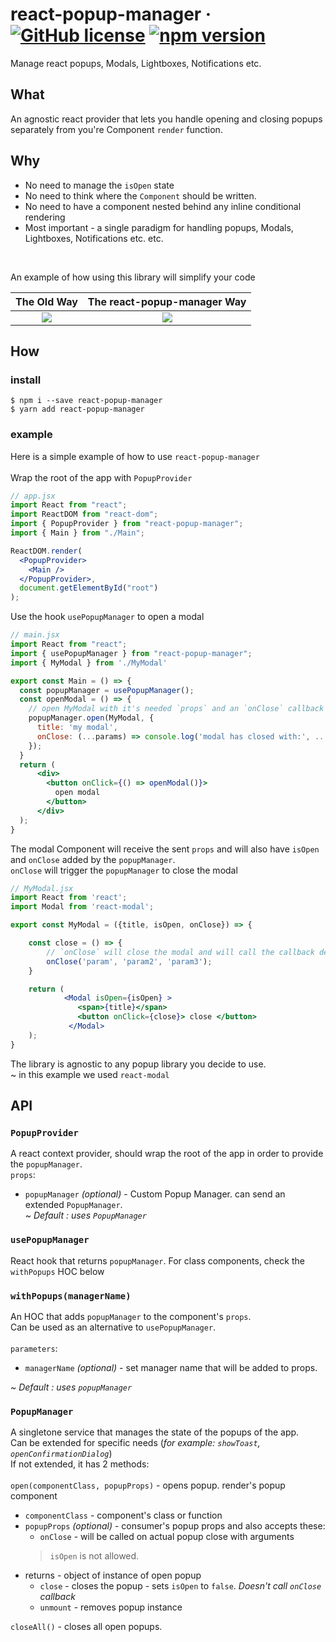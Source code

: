# react-popup-manager &middot; [![GitHub license](https://img.shields.io/badge/license-MIT-blue.svg)](https://github.com/wix-incubator/typed-locale-keys/blob/master/LICENSE) [![npm version](https://img.shields.io/npm/v/react-popup-manager.svg?style=flat)](https://www.npmjs.com/package/react-popup-manager)

Manage react popups, Modals, Lightboxes, Notifications etc.

## What
An agnostic react provider that lets you handle opening and closing popups separately from you're Component `render` function.

## Why
* No need to manage the `isOpen` state
* No need to think where the `Component` should be written.
* No need to have a component nested behind any inline conditional rendering
* Most important -  a single paradigm for handling popups, Modals, Lightboxes, Notifications etc. etc.
<br>

An example of how using this library will simplify your code

The Old Way                     |  The react-popup-manager Way
:-------------------------:|:-------------------------:
![](https://user-images.githubusercontent.com/11004313/152688557-044d96d5-5474-464c-9315-edfc36d5a572.png) | ![](https://user-images.githubusercontent.com/11004313/152688627-be0391a9-dd7b-4767-96d0-77f73c5b9216.png)



## How

### install

```
$ npm i --save react-popup-manager
$ yarn add react-popup-manager
```

### example
Here is a simple example of how to use `react-popup-manager`
<br><br>
Wrap the root of the app with `PopupProvider`

```jsx
// app.jsx
import React from "react";
import ReactDOM from "react-dom";
import { PopupProvider } from "react-popup-manager";
import { Main } from "./Main";

ReactDOM.render(
  <PopupProvider>
    <Main />
  </PopupProvider>,
  document.getElementById("root")
);
```

Use the hook `usePopupManager` to open a modal

```jsx
// main.jsx
import React from "react";
import { usePopupManager } from "react-popup-manager";
import { MyModal } from './MyModal'

export const Main = () => {
  const popupManager = usePopupManager();
  const openModal = () => {
    // open MyModal with it's needed `props` and an `onClose` callback function
    popupManager.open(MyModal, {
      title: 'my modal',
      onClose: (...params) => console.log('modal has closed with:', ...params), // modal has closed with: param param2 param3
    }); 
  }
  return (
      <div>
        <button onClick={() => openModal()}>
          open modal
        </button>
      </div>
  );
}
```

The modal Component will receive the sent `props` and will also have `isOpen` and `onClose` added by the `popupManager`.<br>
`onClose` will trigger the `popupManager` to close the modal

```jsx
// MyModal.jsx
import React from 'react';
import Modal from 'react-modal';

export const MyModal = ({title, isOpen, onClose}) => {

    const close = () => {
        // `onClose` will close the modal and will call the callback defined in main.jsx
        onClose('param', 'param2', 'param3');
    }

    return (
            <Modal isOpen={isOpen} >
               <span>{title}</span>
               <button onClick={close}> close </button>
             </Modal>
    );
}
```

The library is agnostic to any popup library you decide to use.
<br>
~ in this example we used `react-modal`

## API

### `PopupProvider`
A react context provider, should wrap the root of the app in order to provide the `popupManager`. <br>
`props`:
* `popupManager` <i>(optional)</i> - Custom Popup Manager. can send an extended `PopupManager`. <br>
 <i>~ Default : uses `PopupManager`</i>

### `usePopupManager`
React hook that returns `popupManager`.
For class components, check the `withPopups` HOC below

### `withPopups(managerName)`
An HOC that adds `popupManager` to the component's `props`.<br>
Can be used as an alternative to `usePopupManager`.
<br><br>
`parameters`:
* `managerName` <i>(optional)</i> - set manager name that will be added to props.

<i>~ Default : uses `popupManager`</i>

### `PopupManager`
A singletone service that manages the state of the popups of the app.<br>
Can be extended for specific needs (<i>for example: `showToast`, `openConfirmationDialog`</i>)<br>
If not extended, it has 2 methods:
<br><br>
`open(componentClass, popupProps)` - opens popup. render's popup component
* `componentClass` - component's class or function
* `popupProps` <i>(optional)</i> - consumer's popup props and also accepts these:
    * `onClose` - will be called on actual popup close with arguments
     > `isOpen` is not allowed.
* returns - object of instance of open popup
    * `close` - closes the popup - sets `isOpen` to `false`. <i>Doesn't call `onClose` callback</i>
    * `unmount` - removes popup instance

`closeAll()` - closes all open popups.
